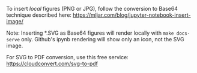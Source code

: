 To insert *local* figures (PNG or JPG), follow the conversion to Base64 technique described here: 
https://mljar.com/blog/jupyter-notebook-insert-image/

Note: Inserting *.SVG as Base64 figures will render locally with `make docs-serve` only.
Github's ipynb rendering will show only an icon, not the SVG image.

For SVG to PDF conversion, use this free service:
https://cloudconvert.com/svg-to-pdf
